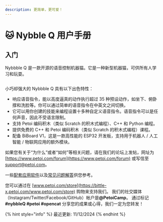 ```yaml
---
description: 更简单，更可爱！
---
```


# 🐱 Nybble Q 用户手册

## 入门

Nybbble Q 是一款开源的语音控制机器猫。它是一种新型机器猫，可供所有人学习和玩耍。

<figure><img src=".gitbook/assets/普通眼睛背景更亮抠图.png" alt=""><figcaption></figcaption></figure>

小巧却强大的 Nybbble Q 具有以下出色特性：

* 响应语音指令，能以高度逼真的动作执行超过 35 种预设动作，如坐下、俯卧撑和洗脸等。你可以通过简单的语音指令在中英文之间切换。
* 它可以用你创建的技能来编程设置十多种自定义语音指令。语音指令可以是任何声音，因此不受语言限制。
* 支持 Petoi 编码积木（类似 Scratch 的积木式编程）、C++ 和 Python 编程。
* 提供免费的 C++ 和 Petoi 编码积木（类似 Scratch 的积木式编程）课程。
* 配备 BiBoard V1，这是一款高性能的 ESP32 开发板，支持用于机器人 / 人工智能 / 物联网应用的额外模块。

如果您有关于“为什么”或者“如何”等相关问题，请在我们的论坛上发帖，网址为 [https://www.petoi.com/forum](https://www.petoi.com/forum) 或写信至  [support@petoi.com](mailto:support@petoi.com)。

一些[配套应用软件](https://docs.petoi.com/v/chinese/ji-shu-zhi-chi/pei-tao-ying-yong-ruan-jian)以及[常见问题解答](https://docs.petoi.com/v/chinese/ji-shu-zhi-chi/chang-jian-wen-ti-faq)供您参考。

您可以通过在 [www.petoi.com/store](https://bittle-x.petoi.com/www.petoi.com/store) 购物来支持我们。 我们的社交媒体（Instagram/Twitter/Facebook/GitHub）帐户&#x662F;**@PetoiCamp**。 通过标&#x8BB0;**#nybbleQ #petoi #opencat** 分享您的成果或心得，我们一定为您转发！

{% hint style="info" %}
最近更新: 11/12/2024
{% endhint %}
